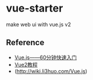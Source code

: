# vue-starter
make web ui with vue.js v2

## Reference
 * [Vue.js——60分钟快速入门](http://www.cnblogs.com/keepfool/p/5619070.html)
 * [Vue2教程](http://www.runoob.com/vue2/vue-tutorial.html)
 * (http://wiki.li3huo.com/Vue.js)
